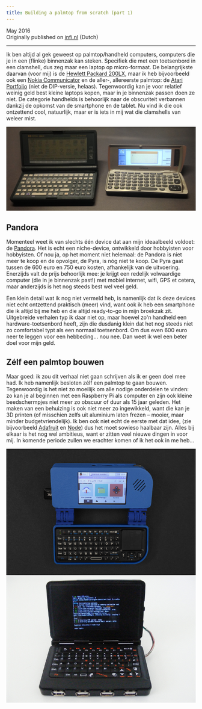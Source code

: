 ```yaml
---
title: Building a palmtop from scratch (part 1)
---
```

May 2016  
Originally published on [infi.nl](https://infi.nl/nieuws/hobbyproject-zelf-een-palmtop-bouwen/) (Dutch)

---
Ik ben altijd al gek geweest op palmtop/handheld computers, computers die je in een (flinke) binnenzak kan steken. Specifiek die met een toetsenbord in een clamshell, dus zeg maar een laptop op micro-formaat. De belangrijkste daarvan (voor mij) is de [Hewlett Packard 200LX](https://en.wikipedia.org/wiki/HP_200LX), maar ik heb bijvoorbeeld ook een [Nokia Communicator](https://en.wikipedia.org/wiki/Nokia_9210_Communicator) en de aller-, allereerste palmtop: de [Atari Portfolio](https://en.wikipedia.org/wiki/Atari_Portfolio) (niet de DIP-versie, helaas). Tegenwoordig kan je voor relatief weinig geld best kleine laptops kopen, maar in je binnenzak passen doen ze niet. De categorie handhelds is behoorlijk naar de obscuriteit verbannen dankzij de opkomst van de smartphone en de tablet. Nu vind ik die ook ontzettend cool, natuurlijk, maar er is iets in mij wat die clamshells van weleer mist.

![HP 200LX and Nokia 9210 Communicator](./images/p1/foto_200lx_9210i.jpg)

## Pandora
Momenteel weet ik van slechts één device dat aan mijn ideaalbeeld voldoet: de [Pandora](https://pyra-handheld.com/boards/pages/pandora/). Het is echt een niche-device, ontwikkeld door hobbyisten voor hobbyisten. Of nou ja, op het moment niet helemaal: de Pandora is niet meer te koop en de opvolger, de Pyra, is nóg niet te koop. De Pyra gaat tussen de 600 euro en 750 euro kosten, afhankelijk van de uitvoering. Enerzijds valt de prijs behoorlijk mee: je krijgt een redelijk volwaardige computer (die in je binnenzak past!) met mobiel internet, wifi, GPS et cetera, maar anderzijds is het nog steeds best wel veel geld.

Een klein detail wat ik nog niet vermeld heb, is namenlijk dat ik deze devices niet echt ontzettend praktisch (meer) vind, want ook ik heb een smartphone die ik altijd bij me heb en die altijd ready-to-go in mijn broekzak zit. Uitgebreide verhalen typ ik daar niet op, maar hoewel zo'n handheld een hardware-toetsenbord heeft, zijn die dusdanig klein dat het nog steeds niet zo comfortabel typt als een normaal toetsenbord. Om dus even 600 euro neer te leggen voor een hebbeding… nou nee. Dan weet ik wel een beter doel voor mijn geld.

## Zélf een palmtop bouwen
Maar goed: ik zou dit verhaal niet gaan schrijven als ik er geen doel mee had. Ik heb namenlijk besloten zélf een palmtop te gaan bouwen. Tegenwoordig is het niet zo moeilijk om alle nodige onderdelen te vinden: zo kan je al beginnen met een Raspberry Pi als computer en zijn ook kleine beedschermpjes niet meer zo obscuur of duur als 15 jaar geleden. Het maken van een behuizing is ook niet meer zo ingewikkeld, want die kan je 3D printen (of misschien zelfs uit aluminium laten frezen – mooier, maar minder budgetvriendelijk). Ik ben ook niet echt de eerste met dat idee, (zie bijvoorbeeld [Adafruit](https://learn.adafruit.com/mini-raspberry-pi-handheld-notebook-palmtop/overview) en [Node](http://n-o-d-e.net/post/141489192021/how-to-create-a-handheld-linux-terminal-v2)) dus het moet sowieso haalbaar zijn. Alles bij elkaar is het nog wel ambitieus, want er zitten veel nieuwe dingen in voor mij. In komende periode zullen we erachter komen of ik het ook in me heb…

![Adafruit palmtop](./images/p1/foto_adafruit.jpg)
![Node palmtop](./images/p1/foto_node.jpg)


